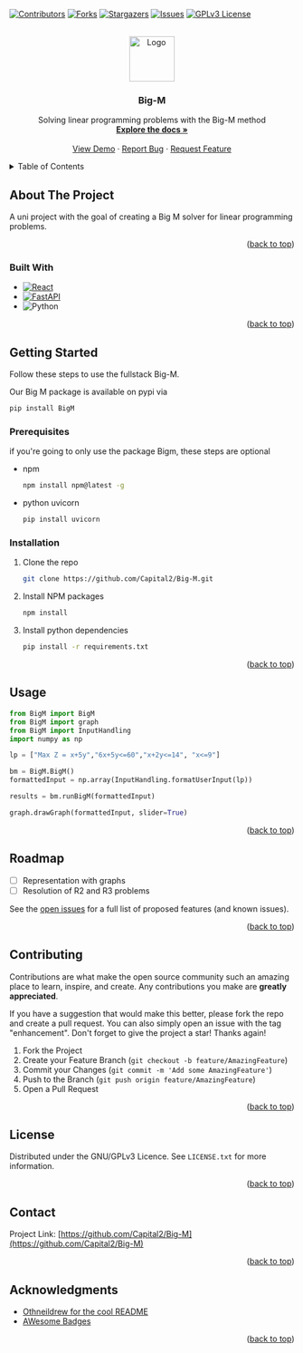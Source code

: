 <!-- Improved compatibility of back to top link: See: https://github.com/othneildrew/Best-README-Template/pull/73 -->
<a name="readme-top"></a>
<!--
*** Thanks for checking out the Best-README-Template. If you have a suggestion
*** that would make this better, please fork the repo and create a pull request
*** or simply open an issue with the tag "enhancement".
*** Don't forget to give the project a star!
*** Thanks again! Now go create something AMAZING! :D
-->



<!-- PROJECT SHIELDS -->
<!--
*** I'm using markdown "reference style" links for readability.
*** Reference links are enclosed in brackets [ ] instead of parentheses ( ).
*** See the bottom of this document for the declaration of the reference variables
*** for contributors-url, forks-url, etc. This is an optional, concise syntax you may use.
*** https://www.markdownguide.org/basic-syntax/#reference-style-links
-->
[![Contributors][contributors-shield]][contributors-url]
[![Forks][forks-shield]][forks-url]
[![Stargazers][stars-shield]][stars-url]
[![Issues][issues-shield]][issues-url]
[![GPLv3 License][license-shield]][license-url]



<!-- PROJECT LOGO -->
<br />
<div align="center">
  <a href="https://github.com/Capital2/Big-M">
    <img src="https://pbs.twimg.com/profile_images/1175994146/bigm-twitter_400x400.png" alt="Logo" width="80" height="80">
  </a>

<h3 align="center">Big-M</h3>

  <p align="center">
    Solving linear programming problems with the Big-M method
    <br />
    <a href="https://github.com/Capital2/Big-M"><strong>Explore the docs »</strong></a>
    <br />
    <br />
    <a href="https://github.com/Capital2/Big-M">View Demo</a>
    ·
    <a href="https://github.com/Capital2/Big-M/issues">Report Bug</a>
    ·
    <a href="https://github.com/Capital2/Big-M/issues">Request Feature</a>
  </p>
</div>



<!-- TABLE OF CONTENTS -->
<details>
  <summary>Table of Contents</summary>
  <ol>
    <li>
      <a href="#about-the-project">About The Project</a>
      <ul>
        <li><a href="#built-with">Built With</a></li>
      </ul>
    </li>
    <li>
      <a href="#getting-started">Getting Started</a>
      <ul>
        <li><a href="#prerequisites">Prerequisites</a></li>
        <li><a href="#installation">Installation</a></li>
      </ul>
    </li>
    <li><a href="#usage">Usage</a></li>
    <li><a href="#roadmap">Roadmap</a></li>
    <li><a href="#contributing">Contributing</a></li>
    <li><a href="#license">License</a></li>
    <li><a href="#contact">Contact</a></li>
    <li><a href="#acknowledgments">Acknowledgments</a></li>
  </ol>
</details>



<!-- ABOUT THE PROJECT -->
## About The Project

A uni project with the goal of creating a Big M solver for linear programming problems.

<p align="right">(<a href="#readme-top">back to top</a>)</p>



### Built With

* [![React][React.js]][React-url]
* [![FastAPI][FastAPI.py]][FastAPI-url]
* ![Python](https://img.shields.io/badge/python-3670A0?style=for-the-badge&logo=python&logoColor=ffdd54)


<p align="right">(<a href="#readme-top">back to top</a>)</p>



<!-- GETTING STARTED -->
## Getting Started

Follow these steps to use the fullstack Big-M.

Our Big M package is available on pypi via
```sh
pip install BigM
```

### Prerequisites

if you're going to only use the package Bigm, these steps are optional 
* npm
  ```sh
  npm install npm@latest -g
  ```
* python uvicorn
  ```sh
  pip install uvicorn
  ```

### Installation

1. Clone the repo
   ```sh
   git clone https://github.com/Capital2/Big-M.git
   ```
2. Install NPM packages
   ```sh
   npm install
   ```
3. Install python dependencies
   ```sh
   pip install -r requirements.txt
   ```

<p align="right">(<a href="#readme-top">back to top</a>)</p>



<!-- USAGE EXAMPLES -->
## Usage

```python
from BigM import BigM
from BigM import graph
from BigM import InputHandling
import numpy as np

lp = ["Max Z = x+5y","6x+5y<=60","x+2y<=14", "x<=9"]

bm = BigM.BigM()
formattedInput = np.array(InputHandling.formatUserInput(lp))

results = bm.runBigM(formattedInput)

graph.drawGraph(formattedInput, slider=True)
```


<p align="right">(<a href="#readme-top">back to top</a>)</p>



<!-- ROADMAP -->
## Roadmap

- [ ] Representation with graphs
- [ ] Resolution of R2 and R3 problems

See the [open issues](https://github.com/Capital2/Big-M/issues) for a full list of proposed features (and known issues).

<p align="right">(<a href="#readme-top">back to top</a>)</p>



<!-- CONTRIBUTING -->
## Contributing

Contributions are what make the open source community such an amazing place to learn, inspire, and create. Any contributions you make are **greatly appreciated**.

If you have a suggestion that would make this better, please fork the repo and create a pull request. You can also simply open an issue with the tag "enhancement".
Don't forget to give the project a star! Thanks again!

1. Fork the Project
2. Create your Feature Branch (`git checkout -b feature/AmazingFeature`)
3. Commit your Changes (`git commit -m 'Add some AmazingFeature'`)
4. Push to the Branch (`git push origin feature/AmazingFeature`)
5. Open a Pull Request

<p align="right">(<a href="#readme-top">back to top</a>)</p>



<!-- LICENSE -->
## License

Distributed under the GNU/GPLv3 Licence. See `LICENSE.txt` for more information.

<p align="right">(<a href="#readme-top">back to top</a>)</p>



<!-- CONTACT -->
## Contact


Project Link: [https://github.com/Capital2/Big-M](https://github.com/Capital2/Big-M)

<p align="right">(<a href="#readme-top">back to top</a>)</p>



<!-- ACKNOWLEDGMENTS -->
## Acknowledgments

* [Othneildrew for the cool README](https://github.com/othneildrew/Best-README-Template)
* [AWesome Badges](https://github.com/Ileriayo/markdown-badges)
<p align="right">(<a href="#readme-top">back to top</a>)</p>



<!-- MARKDOWN LINKS & IMAGES -->
<!-- https://www.markdownguide.org/basic-syntax/#reference-style-links -->
[contributors-shield]: https://img.shields.io/github/contributors/Capital2/Big-M.svg?style=for-the-badge
[contributors-url]: https://github.com/Capital2/Big-M/graphs/contributors
[forks-shield]: https://img.shields.io/github/forks/Capital2/Big-M.svg?style=for-the-badge
[forks-url]: https://github.com/Capital2/Big-M/network/members
[stars-shield]: https://img.shields.io/github/stars/Capital2/Big-M.svg?style=for-the-badge
[stars-url]: https://github.com/Capital2/Big-M/stargazers
[issues-shield]: https://img.shields.io/github/issues/Capital2/Big-M.svg?style=for-the-badge
[issues-url]: https://github.com/Capital2/Big-M/issues
[license-shield]: https://img.shields.io/github/license/Capital2/Big-M.svg?style=for-the-badge
[license-url]: https://github.com/Capital2/Big-M/blob/master/LICENSE.txt
[linkedin-shield]: https://img.shields.io/badge/-LinkedIn-black.svg?style=for-the-badge&logo=linkedin&colorB=555
[linkedin-url]: https://linkedin.com/in/linkedin_username
[product-screenshot]: images/screenshot.png
[Next.js]: https://img.shields.io/badge/next.js-000000?style=for-the-badge&logo=nextdotjs&logoColor=white
[Next-url]: https://nextjs.org/
[React.js]: https://img.shields.io/badge/React-20232A?style=for-the-badge&logo=react&logoColor=61DAFB
[React-url]: https://reactjs.org/
[Vue.js]: https://img.shields.io/badge/Vue.js-35495E?style=for-the-badge&logo=vuedotjs&logoColor=4FC08D
[Vue-url]: https://vuejs.org/
[Angular.io]: https://img.shields.io/badge/Angular-DD0031?style=for-the-badge&logo=angular&logoColor=white
[Angular-url]: https://angular.io/
[Svelte.dev]: https://img.shields.io/badge/Svelte-4A4A55?style=for-the-badge&logo=svelte&logoColor=FF3E00
[Svelte-url]: https://svelte.dev/
[Laravel.com]: https://img.shields.io/badge/Laravel-FF2D20?style=for-the-badge&logo=laravel&logoColor=white
[Laravel-url]: https://laravel.com
[Bootstrap.com]: https://img.shields.io/badge/Bootstrap-563D7C?style=for-the-badge&logo=bootstrap&logoColor=white
[Bootstrap-url]: https://getbootstrap.com
[JQuery.com]: https://img.shields.io/badge/jQuery-0769AD?style=for-the-badge&logo=jquery&logoColor=white
[JQuery-url]: https://jquery.com 
[FastAPI.py]: https://img.shields.io/badge/FastAPI-005571?style=for-the-badge&logo=fastapi
[FastAPI-url]:https://fastapi.tiangolo.com/